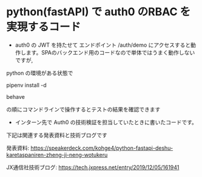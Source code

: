 # python(fastAPI) で auth0 のRBAC を実現するコード

- auth0 の JWT を持たせて エンドポイント /auth/demo にアクセスすると動作します。SPAのバックエンド用のコードなので単体ではうまく動作しないですが,

python の環境がある状態で

pipenv install -d 

behave  

の順にコマンドラインで操作するとテストの結果を確認できます


- インターン先で Auth0 の技術検証を担当していたときに書いたコードです。

下記は関連する発表資料と技術ブログです

発表資料: https://speakerdeck.com/kohge4/python-fastapi-deshu-karetaspaniren-zheng-ji-neng-wotukeru

JX通信社技術ブログ: https://tech.jxpress.net/entry/2019/12/05/161941


